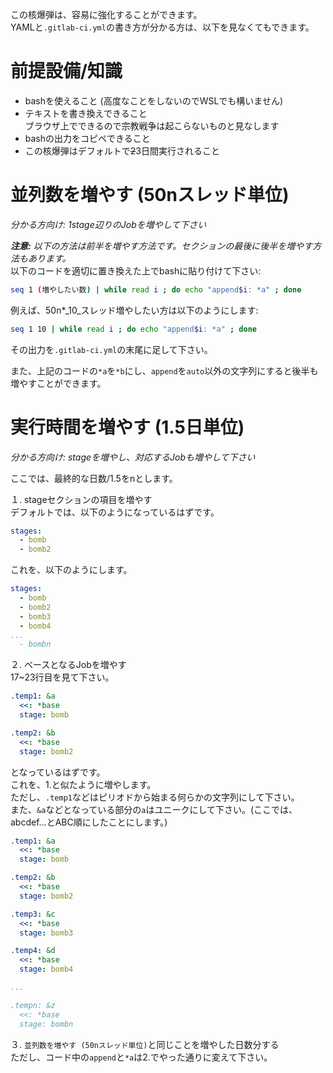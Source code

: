 この核爆弾は、容易に強化することができます。    
YAMLと`.gitlab-ci.yml`の書き方が分かる方は、以下を見なくてもできます。

# 前提設備/知識
- bashを使えること (高度なことをしないのでWSLでも構いません)
- テキストを書き換えできること    
  ブラウザ上でできるので宗教戦争は起こらないものと見なします
- bashの出力をコピペできること
- この核爆弾はデフォルトで~~2~~3日間実行されること

# 並列数を増やす (50nスレッド単位)
_分かる方向け: 1stage辺りのJobを増やして下さい_

_**注意:** 以下の方法は前半を増やす方法です。セクションの最後に後半を増やす方法もあります。_    
以下のコードを適切に置き換えた上でbashに貼り付けて下さい:

```bash
seq 1 (増やしたい数) | while read i ; do echo "append$i: *a" ; done
```

例えば、50n*_10_スレッド増やしたい方は以下のようにします:

```bash
seq 1 10 | while read i ; do echo "append$i: *a" ; done
```

その出力を`.gitlab-ci.yml`の末尾に足して下さい。    

また、上記のコードの`*a`を`*b`にし、`append`を`auto`以外の文字列にすると後半も増やすことができます。

# 実行時間を増やす (1.5日単位)
_分かる方向け: stageを増やし、対応するJobも増やして下さい_    

ここでは、最終的な日数/1.5をnとします。

１. stageセクションの項目を増やす    
デフォルトでは、以下のようになっているはずです。    

```yaml
stages:
  - bomb
  - bomb2
```

これを、以下のようにします。

```yaml
stages:
  - bomb
  - bomb2
  - bomb3
  - bomb4
...
  - bombn
```

２. ベースとなるJobを増やす    
17~23行目を見て下さい。

```yaml
.temp1: &a
  <<: *base
  stage: bomb

.temp2: &b
  <<: *base
  stage: bomb2
```

となっているはずです。    
これを、1.と似たように増やします。    
ただし、`.temp1`などはピリオドから始まる何らかの文字列にして下さい。    
また、`&a`などとなっている部分の`a`はユニークにして下さい。(ここでは、abcdef...とABC順にしたことにします。)

```yaml
.temp1: &a
  <<: *base
  stage: bomb

.temp2: &b
  <<: *base
  stage: bomb2

.temp3: &c
  <<: *base
  stage: bomb3

.temp4: &d
  <<: *base
  stage: bomb4

...

.tempn: &z
  <<: *base
  stage: bombn
```

３. `並列数を増やす (50nスレッド単位)`と同じことを増やした日数分する    
ただし、コード中の`append`と`*a`は2.でやった通りに変えて下さい。
